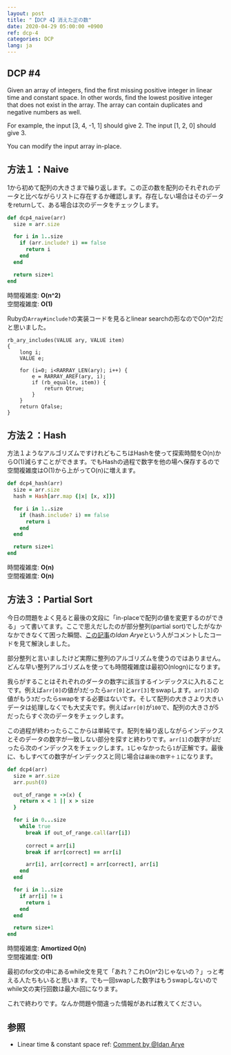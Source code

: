 ```yaml
---
layout: post
title: "【DCP 4】消えた正の数"
date: 2020-04-29 05:00:00 +0900
ref: dcp-4
categories: DCP
lang: ja
---
```


## **DCP #4**

Given an array of integers, find the first missing positive integer in linear time and constant space. In other words, find the lowest positive integer that does not exist in the array. The array can contain duplicates and negative numbers as well.

For example, the input [3, 4, -1, 1] should give 2. The input [1, 2, 0] should give 3.

You can modify the input array in-place.

<div class="divider"></div>

## **方法１：Naive**
1から初めて配列の大きさまで繰り返します。この正の数を配列のそれぞれのデータと比べながらリストに存在するか確認します。存在しない場合はそのデータをreturnして、ある場合は次のデータをチェックします。

```rb
def dcp4_naive(arr)
  size = arr.size

  for i in 1..size
    if (arr.include? i) == false
      return i
    end
  end

  return size+1
end
```
時間複雑度:  **O(n^2)**<br>
空間複雑度: **O(1)**

Rubyの`Array#include?`の実装コードを見るとlinear searchの形なのでO(n^2)だと思いました。

```
rb_ary_includes(VALUE ary, VALUE item)
{
    long i;
    VALUE e;

    for (i=0; i<RARRAY_LEN(ary); i++) {
        e = RARRAY_AREF(ary, i);
        if (rb_equal(e, item)) {
            return Qtrue;
        }
    }
    return Qfalse;
}
```

## **方法２：Hash**
方法１ようなアルゴリズムですけれどもこちはHashを使って探索時間をO(n)からO(1)減らすことができます。でもHashの過程で数字を他の場へ保存するので空間複雑度はO(1)から上がってO(n)に増えます。

```rb
def dcp4_hash(arr)
  size = arr.size
  hash = Hash[arr.map {|x| [x, x]}]

  for i in 1..size
    if (hash.include? i) == false
      return i
    end
  end

  return size+1
end
```
時間複雑度:  **O(n)**<br>
空間複雑度: **O(n)**


## **方法３：Partial Sort**

今日の問題をよく見ると最後の文段に「in-placeで配列の値を変更するのができる」って書いてます。ここで思えだしたのが部分整列(partial sort)でしたがなかなかできなくて困った瞬間、[この記事](https://dev.to/cwetanow/daily-coding-problem-4-4c3g)の<i>Idan Arye</i>という人がコメントしたコードを見て解決しました。


部分整列と言いましたけど実際に整列のアルゴリズムを使うのではありません。どんな早い整列アルゴリズムを使っても時間複雑度は最初O(nlogn)になります。

我らがすることはそれぞれのダータの数字に該当するインデックスに入れることです。例えば`arr[0]`の値が`3`だったら`arr[0]`と`arr[3]`をswapします。`arr[3]`の値がもう`3`だったらswapをする必要はないです。そして配列の大きさより大きいデータは処理しなくでも大丈夫です。例えば`arr[0]`が`100`で、配列の大きさが5だったらすぐ次のデータをチェックします。

この過程が終わったらここからは単純です。配列を繰り返しながらインデックスとそのデータの数字が一致しない部分を探すと終わりです。`arr[1]`の数字が`1`だったら次のインデックスをチェックします。`1`じゃなかったら`1`が正解です。最後に、もしすべての数字がインデックスと同じ場合は`最後の数字＋１`になります。

```rb
def dcp4(arr)
  size = arr.size
  arr.push(0)

  out_of_range = ->(x) {
    return x < 1 || x > size
  }

  for i in 0...size
    while true
      break if out_of_range.call(arr[i])
      
      correct = arr[i]
      break if arr[correct] == arr[i]

      arr[i], arr[correct] = arr[correct], arr[i]
    end
  end

  for i in 1..size
    if arr[i] != i
      return i
    end
  end

  return size+1
end
```
時間複雑度:  **Amortized O(n)**<br>
空間複雑度: **O(1)**

最初のfor文の中にあるwhile文を見て「あれ？これO(n^2)じゃないの？」っと考える人たちもいると思います。でも一回swapした数字はもうswapしないのでwhile文の実行回数は最大`n`回になります。

これで終わりです。なんか問題や間違った情報があれば教えてください。

<div class="divider"></div>

## **参照** <a id="ref"></a>
- Linear time & constant space ref: [Comment by @Idan Arye](https://dev.to/cwetanow/daily-coding-problem-4-4c3g)
